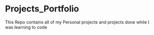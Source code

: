 # Projects_Portfolio
This Repo contains all of my Personal projects and projects done while I was learning to code
